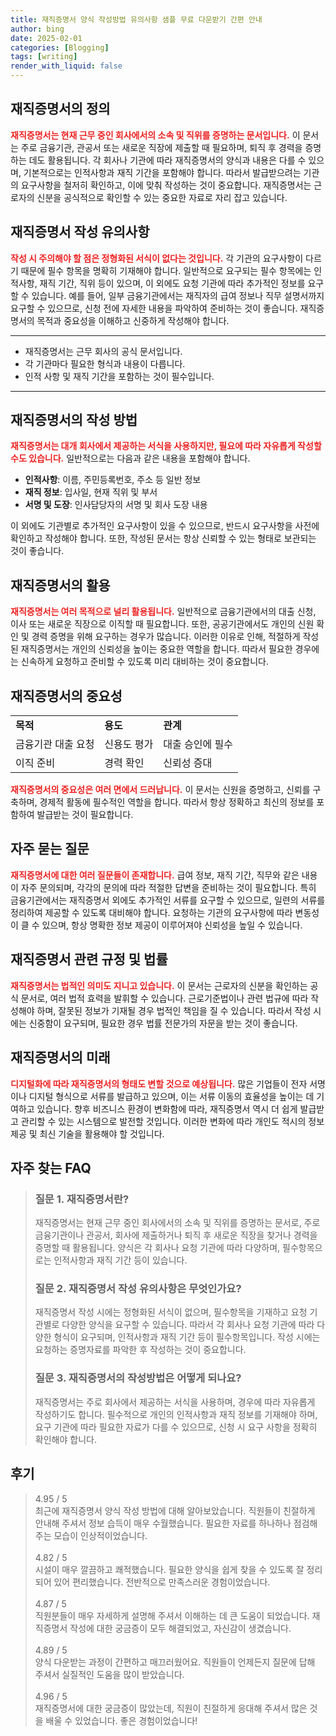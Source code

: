 ```yaml
---
title: 재직증명서 양식 작성방법 유의사항 샘플 무료 다운받기 간편 안내
author: bing
date: 2025-02-01
categories: [Blogging]
tags: [writing]
render_with_liquid: false
---
```



<h2 id='재직증명서의 정의'>재직증명서의 정의</h2>

<p><b><span style="color: #ee2323;">재직증명서는 현재 근무 중인 회사에서의 소속 및 직위를 증명하는 문서입니다.</span></b> 이 문서는 주로 금융기관, 관공서 또는 새로운 직장에 제출할 때 필요하며, 퇴직 후 경력을 증명하는 데도 활용됩니다. 각 회사나 기관에 따라 재직증명서의 양식과 내용은 다를 수 있으며, 기본적으로는 인적사항과 재직 기간을 포함해야 합니다. 따라서 발급받으려는 기관의 요구사항을 철저히 확인하고, 이에 맞춰 작성하는 것이 중요합니다. 재직증명서는 근로자의 신분을 공식적으로 확인할 수 있는 중요한 자료로 자리 잡고 있습니다.</p>

<h2 id='재직증명서 작성 유의사항'>재직증명서 작성 유의사항</h2>

<p><b><span style="color: #ee2323;">작성 시 주의해야 할 점은 정형화된 서식이 없다는 것입니다.</span></b> 각 기관의 요구사항이 다르기 때문에 필수 항목을 명확히 기재해야 합니다. 일반적으로 요구되는 필수 항목에는 인적사항, 재직 기간, 직위 등이 있으며, 이 외에도 요청 기관에 따라 추가적인 정보를 요구할 수 있습니다. 예를 들어, 일부 금융기관에서는 재직자의 급여 정보나 직무 설명서까지 요구할 수 있으므로, 신청 전에 자세한 내용을 파악하여 준비하는 것이 좋습니다. 재직증명서의 목적과 중요성을 이해하고 신중하게 작성해야 합니다.</p>

<hr />

<ul>
    <li>재직증명서는 근무 회사의 공식 문서입니다.</li>
    <li>각 기관마다 필요한 형식과 내용이 다릅니다.</li>
    <li>인적 사항 및 재직 기간을 포함하는 것이 필수입니다.</li>
</ul>

<hr />

<h2 id='재직증명서의 작성 방법'>재직증명서의 작성 방법</h2>

<p><b><span style="color: #ee2323;">재직증명서는 대개 회사에서 제공하는 서식을 사용하지만, 필요에 따라 자유롭게 작성할 수도 있습니다.</span></b> 일반적으로는 다음과 같은 내용을 포함해야 합니다.</p>

<ul>
    <li><b>인적사항</b>: 이름, 주민등록번호, 주소 등 일반 정보</li>
    <li><b>재직 정보</b>: 입사일, 현재 직위 및 부서</li>
    <li><b>서명 및 도장</b>: 인사담당자의 서명 및 회사 도장 내용</li>
</ul>

<p>이 외에도 기관별로 추가적인 요구사항이 있을 수 있으므로, 반드시 요구사항을 사전에 확인하고 작성해야 합니다. 또한, 작성된 문서는 항상 신뢰할 수 있는 형태로 보관되는 것이 좋습니다.</p>

<h2 id='재직증명서의 활용'>재직증명서의 활용</h2>

<p><b><span style="color: #ee2323;">재직증명서는 여러 목적으로 널리 활용됩니다.</span></b> 일반적으로 금융기관에서의 대출 신청, 이사 또는 새로운 직장으로 이직할 때 필요합니다. 또한, 공공기관에서도 개인의 신원 확인 및 경력 증명을 위해 요구하는 경우가 많습니다. 이러한 이유로 인해, 적절하게 작성된 재직증명서는 개인의 신뢰성을 높이는 중요한 역할을 합니다. 따라서 필요한 경우에는 신속하게 요청하고 준비할 수 있도록 미리 대비하는 것이 중요합니다.</p>

<h2 id='재직증명서의 중요성'>재직증명서의 중요성</h2>

<table>
    <tr>
        <td><b>목적</b></td>
        <td><b>용도</b></td>
        <td><b>관계</b></td>
    </tr>
    <tr>
        <td>금융기관 대출 요청</td>
        <td>신용도 평가</td>
        <td>대출 승인에 필수</td>
    </tr>
    <tr>
        <td>이직 준비</td>
        <td>경력 확인</td>
        <td>신뢰성 증대</td>
    </tr>
</table>

<p><b><span style="color: #ee2323;">재직증명서의 중요성은 여러 면에서 드러납니다.</span></b> 이 문서는 신원을 증명하고, 신뢰를 구축하며, 경제적 활동에 필수적인 역할을 합니다. 따라서 항상 정확하고 최신의 정보를 포함하여 발급받는 것이 필요합니다.</p>

<h2 id='자주 묻는 질문'>자주 묻는 질문</h2>

<p><b><span style="color: #ee2323;">재직증명서에 대한 여러 질문들이 존재합니다.</span></b> 급여 정보, 재직 기간, 직무와 같은 내용이 자주 문의되며, 각각의 문의에 따라 적절한 답변을 준비하는 것이 필요합니다. 특히 금융기관에서는 재직증명서 외에도 추가적인 서류를 요구할 수 있으므로, 일련의 서류를 정리하여 제공할 수 있도록 대비해야 합니다. 요청하는 기관의 요구사항에 따라 변동성이 클 수 있으며, 항상 명확한 정보 제공이 이루어져야 신뢰성을 높일 수 있습니다.</p>

<h2 id='재직증명서 관련 규정 및 법률'>재직증명서 관련 규정 및 법률</h2>

<p><b><span style="color: #ee2323;">재직증명서는 법적인 의미도 지니고 있습니다.</span></b> 이 문서는 근로자의 신분을 확인하는 공식 문서로, 여러 법적 효력을 발휘할 수 있습니다. 근로기준법이나 관련 법규에 따라 작성해야 하며, 잘못된 정보가 기재될 경우 법적인 책임을 질 수 있습니다. 따라서 작성 시에는 신중함이 요구되며, 필요한 경우 법률 전문가의 자문을 받는 것이 좋습니다.</p>

<h2 id='재직증명서의 미래'>재직증명서의 미래</h2>

<p><b><span style="color: #ee2323;">디지털화에 따라 재직증명서의 형태도 변할 것으로 예상됩니다.</span></b> 많은 기업들이 전자 서명이나 디지털 형식으로 서류를 발급하고 있으며, 이는 서류 이동의 효율성을 높이는 데 기여하고 있습니다. 향후 비즈니스 환경이 변화함에 따라, 재직증명서 역시 더 쉽게 발급받고 관리할 수 있는 시스템으로 발전할 것입니다. 이러한 변화에 따라 개인도 적시의 정보 제공 및 최신 기술을 활용해야 할 것입니다.</p>


<h2 id='자주_찾는_FAQ'>자주 찾는 FAQ</h2>
<div itemscope="" itemtype="https://schema.org/FAQPage"> 
<blockquote> 
<div itemscope="" itemprop="mainEntity" itemtype="https://schema.org/Question"> 
<h3 itemprop="name">질문 1. 재직증명서란?</h3> 
<div itemscope="" itemprop="acceptedAnswer" itemtype="https://schema.org/Answer"> 
<span itemprop="text"> 
<p>재직증명서는 현재 근무 중인 회사에서의 소속 및 직위를 증명하는 문서로, 주로 금융기관이나 관공서, 회사에 제출하거나 퇴직 후 새로운 직장을 찾거나 경력을 증명할 때 활용됩니다. 양식은 각 회사나 요청 기관에 따라 다양하며, 필수항목으로는 인적사항과 재직 기간 등이 있습니다.</p> 
</span> 
</div> 
</div> 

<div itemscope="" itemprop="mainEntity" itemtype="https://schema.org/Question"> 
<h3 itemprop="name">질문 2. 재직증명서 작성 유의사항은 무엇인가요?</h3> 
<div itemscope="" itemprop="acceptedAnswer" itemtype="https://schema.org/Answer"> 
<span itemprop="text"> 
<p>재직증명서 작성 시에는 정형화된 서식이 없으며, 필수항목을 기재하고 요청 기관별로 다양한 양식을 요구할 수 있습니다. 따라서 각 회사나 요청 기관에 따라 다양한 형식이 요구되며, 인적사항과 재직 기간 등이 필수항목입니다. 작성 시에는 요청하는 증명자료를 파악한 후 작성하는 것이 중요합니다.</p> 
</span> 
</div> 
</div> 

<div itemscope="" itemprop="mainEntity" itemtype="https://schema.org/Question"> 
<h3 itemprop="name">질문 3. 재직증명서의 작성방법은 어떻게 되나요?</h3> 
<div itemscope="" itemprop="acceptedAnswer" itemtype="https://schema.org/Answer"> 
<span itemprop="text"> 
<p>재직증명서는 주로 회사에서 제공하는 서식을 사용하며, 경우에 따라 자유롭게 작성하기도 합니다. 필수적으로 개인의 인적사항과 재직 정보를 기재해야 하며, 요구 기관에 따라 필요한 자료가 다를 수 있으므로, 신청 시 요구 사항을 정확히 확인해야 합니다.</p> 
</span> 
</div> 
</div> 
</blockquote> 
</div>
<h2 id='후기'>후기</h2>
<div itemscope itemtype="https://schema.org/Product">
  <blockquote>
  <div itemprop="review" itemscope itemtype="https://schema.org/Review">
      <div itemprop="reviewRating" itemscope itemtype="https://schema.org/Rating"> <span itemprop="ratingValue">4.95</span> / <span itemprop="bestRating">5</span> </div>
      <span itemprop="reviewBody">최근에 재직증명서 양식 작성 방법에 대해 알아보았습니다. 직원들이 친절하게 안내해 주셔서 정보 습득이 매우 수월했습니다. 필요한 자료를 하나하나 점검해 주는 모습이 인상적이었습니다.</span>
  </div>
  <br>
  <div itemprop="review" itemscope itemtype="https://schema.org/Review">
      <div itemprop="reviewRating" itemscope itemtype="https://schema.org/Rating"> <span itemprop="ratingValue">4.82</span> / <span itemprop="bestRating">5</span> </div>
      <span itemprop="reviewBody">시설이 매우 깔끔하고 쾌적했습니다. 필요한 양식을 쉽게 찾을 수 있도록 잘 정리되어 있어 편리했습니다. 전반적으로 만족스러운 경험이었습니다.</span>
  </div>
  <br>
  <div itemprop="review" itemscope itemtype="https://schema.org/Review">
      <div itemprop="reviewRating" itemscope itemtype="https://schema.org/Rating"> <span itemprop="ratingValue">4.87</span> / <span itemprop="bestRating">5</span> </div>
      <span itemprop="reviewBody">직원분들이 매우 자세하게 설명해 주셔서 이해하는 데 큰 도움이 되었습니다. 재직증명서 작성에 대한 궁금증이 모두 해결되었고, 자신감이 생겼습니다.</span>
  </div>
  <br>
  <div itemprop="review" itemscope itemtype="https://schema.org/Review">
      <div itemprop="reviewRating" itemscope itemtype="https://schema.org/Rating"> <span itemprop="ratingValue">4.89</span> / <span itemprop="bestRating">5</span> </div>
      <span itemprop="reviewBody">양식 다운받는 과정이 간편하고 매끄러웠어요. 직원들이 언제든지 질문에 답해 주셔서 실질적인 도움을 많이 받았습니다.</span>
  </div>
  <br>
  <div itemprop="review" itemscope itemtype="https://schema.org/Review">
      <div itemprop="reviewRating" itemscope itemtype="https://schema.org/Rating"> <span itemprop="ratingValue">4.96</span> / <span itemprop="bestRating">5</span> </div>
      <span itemprop="reviewBody">재직증명서에 대한 궁금증이 많았는데, 직원이 친절하게 응대해 주셔서 많은 것을 배울 수 있었습니다. 좋은 경험이었습니다!</span>
  </div>
  </blockquote>
</div>
